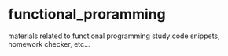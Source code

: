 # functional_proramming
materials related to functional programming study:code snippets, homework checker, etc...
